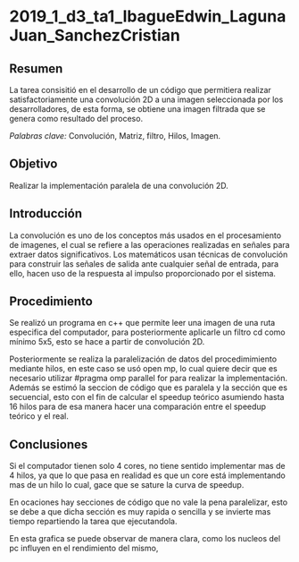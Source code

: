 # 2019_1_d3_ta1_IbagueEdwin_LagunaJuan_SanchezCristian


## Resumen

La tarea consisitió en el desarrollo de un código que permitiera realizar satisfactoriamente una convolución 2D a una imagen seleccionada por los desarrolladores, de esta forma, se obtiene una imagen filtrada que se genera como resultado del proceso. 

*Palabras clave:* Convolución, Matriz, filtro, Hilos, Imagen.

## Objetivo

Realizar la implementación paralela de una convolución 2D.

## Introducción

La convolución es uno de los conceptos más usados en el procesamiento de imagenes, el cual se refiere a las operaciones realizadas en señales para extraer datos significativos.  Los matemáticos usan técnicas de convolución para construir las señales de salida ante cualquier señal de entrada, para ello, hacen uso de la respuesta al impulso proporcionado por el sistema. 

## Procedimiento

Se realizó un programa en c++ que permite leer una imagen de una ruta especifica del computador, para posteriormente aplicarle un filtro cd como mínimo 5x5, esto se hace a partir de convolución 2D.

Posteriormente se realiza la paralelización de datos del procedimimiento mediante hilos, en este caso se usó open mp, lo cual quiere decir que es necesario utilizar #pragma omp parallel for para realizar la implementación. Además se estimó la seccion de código que es paralela y la sección que es secuencial, esto con el fin de calcular el speedup teórico asumiendo hasta 16 hilos para de esa manera hacer una comparación entre el speedup teórico y el real.

 


## Conclusiones

Si el computador tienen solo 4 cores, no tiene sentido implementar mas de 4 hilos, ya que lo que pasa en realidad es que un core está implementando mas de un hilo lo cual, gace que se sature la curva de speedup.


En ocaciones hay secciones de código que no vale la pena paralelizar, esto se debe a que dicha sección es muy rapida o sencilla y se invierte mas tiempo repartiendo la tarea que ejecutandola. 





















En esta grafica se puede observar de manera clara, como los nucleos del pc influyen en el rendimiento del mismo,